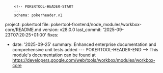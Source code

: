         <!-- POKERTOOL-HEADER-START
        ---
        schema: pokerheader.v1
project: pokertool
file: pokertool-frontend/node_modules/workbox-core/README.md
version: v28.0.0
last_commit: '2025-09-23T07:20:25+01:00'
fixes:
- date: '2025-09-25'
  summary: Enhanced enterprise documentation and comprehensive unit tests added
        ---
        POKERTOOL-HEADER-END -->
This module's documentation can be found at https://developers.google.com/web/tools/workbox/modules/workbox-core
